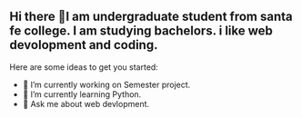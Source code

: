 ## Hi there 👋I am undergraduate student from santa fe college. I am studying bachelors. i like web devolopment and coding.


Here are some ideas to get you started:

- 🔭 I’m currently working on Semester project.
- 🌱 I’m currently learning Python.
- 💬 Ask me about web devlopment.


